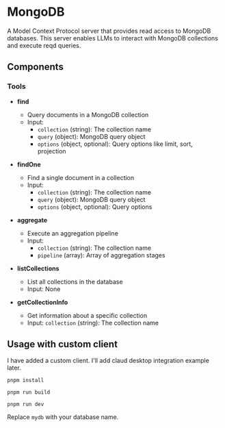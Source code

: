 # MongoDB

A Model Context Protocol server that provides read access to MongoDB databases. This server enables LLMs to interact with MongoDB collections and execute reqd queries.

## Components

### Tools

-   **find**

    -   Query documents in a MongoDB collection
    -   Input:
        -   `collection` (string): The collection name
        -   `query` (object): MongoDB query object
        -   `options` (object, optional): Query options like limit, sort, projection

-   **findOne**

    -   Find a single document in a collection
    -   Input:
        -   `collection` (string): The collection name
        -   `query` (object): MongoDB query object
        -   `options` (object, optional): Query options

-   **aggregate**

    -   Execute an aggregation pipeline
    -   Input:
        -   `collection` (string): The collection name
        -   `pipeline` (array): Array of aggregation stages

-   **listCollections**

    -   List all collections in the database
    -   Input: None

-   **getCollectionInfo**
    -   Get information about a specific collection
    -   Input: `collection` (string): The collection name

## Usage with custom client

I have added a custom client. I'll add claud desktop integration example later.

`pnpm install`

`pnpm run build`

`pnpm run dev`

Replace `mydb` with your database name.
